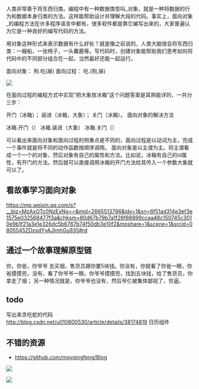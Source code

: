 人类非常善于将东西归类。编程中有一种数据类型叫_对象，就是一种将数据的行为和数据本身归类的方法。这样能帮助设计并理解大段的代码。事实上，面向对象_的编程方法在许多程序语言中都有，很多软件都是靠它编写出来的，大家普遍认为它是一种良好的编写代码的方法。


用对象这种形式来表示数据有什么好处？就是像之前说的，人类大脑很会将东西归类：一艘船，一张椅子，一头麋鹿等。写代码时，创建对象能帮助我们思考如何将代码中的不同部分组合在一起，当然最好还能一起运行。




面向对象： 狗.吃(屎)
面向过程： 吃.(狗,屎)


![](http://7fvanf.com1.z0.glb.clouddn.com/17-10-29/80263032.jpg)



在面向过程的编程方式中实现“把大象放冰箱”这个问题答案是耳熟能详的，一共分三步：

开门（冰箱）；
装进（冰箱，大象）；
关门（冰箱）。
面向对象的解决方法

冰箱.开门（）
冰箱.装进（大象）
冰箱.关门（）

可以看出来面向对象和面向过程的侧重点是不同的，面向过程是以动词为主，完成一个事件就是将不同的动作函数按顺序调用。
面向对象是以主谓为主。将主谓看成一个一个的对象，然后对象有自己的属性和方法。比如说，冰箱有自己的id属性，有开门的方法。然后就可以直接调用冰箱的开门方法给其传入一个参数大象就可以了。



## 看故事学习面向对象
https://mp.weixin.qq.com/s?__biz=MzAxOTc0NzExNg==&mid=2665513786&idx=1&sn=6f51ad314e3ef3e1575e032568477f3a&chksm=80d67b79b7a1f26f88899ccaa48c150745c3010e9b1f21a3e1e326dc5b6767b74f50db3e10f2&mpshare=1&scene=1&srcid=0805545ZDxsdYyAJImhGu935#rd

## 通过一个故事理解原型链
你，你爸，你爷爷 去买烟，售货员跟你要5块钱。你没有，你就看了你爸一眼，你爸摸摸兜，没有，看了你爷爷一眼，你爷爷摸摸兜，找到五块钱，给了售货员，你拿走了烟；
另一种情况就是，你爷爷也没有，然后爷仨被集体鄙视了，穷逼。

## todo
写出来贪吃蛇的代码
http://blog.csdn.net/u010800530/article/details/38174819
日历组件

## 不错的资源
- https://github.com/mqyqingfeng/Blog

![](http://www.runoob.com/wp-content/uploads/2016/05/animals.png)

![](http://www.runoob.com/wp-content/uploads/2016/05/1462335800-8110-classes-and-objects.jpg)
